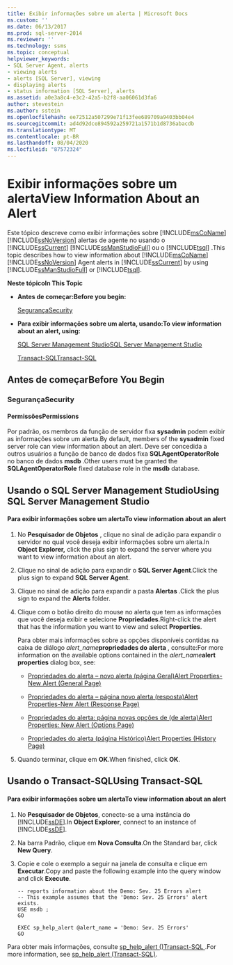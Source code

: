 ```yaml
---
title: Exibir informações sobre um alerta | Microsoft Docs
ms.custom: ''
ms.date: 06/13/2017
ms.prod: sql-server-2014
ms.reviewer: ''
ms.technology: ssms
ms.topic: conceptual
helpviewer_keywords:
- SQL Server Agent, alerts
- viewing alerts
- alerts [SQL Server], viewing
- displaying alerts
- status information [SQL Server], alerts
ms.assetid: a0e3a8c4-e3c2-42a5-b2f8-aa06061d3fa6
author: stevestein
ms.author: sstein
ms.openlocfilehash: ee72512a507299e71f13fee689709a9403bb04e4
ms.sourcegitcommit: ad4d92dce894592a259721a1571b1d8736abacdb
ms.translationtype: MT
ms.contentlocale: pt-BR
ms.lasthandoff: 08/04/2020
ms.locfileid: "87572324"
---
```

# <a name="view-information-about-an-alert"></a><span data-ttu-id="8f932-102">Exibir informações sobre um alerta</span><span class="sxs-lookup"><span data-stu-id="8f932-102">View Information About an Alert</span></span>
  <span data-ttu-id="8f932-103">Este tópico descreve como exibir informações sobre [!INCLUDE[msCoName](../../includes/msconame-md.md)] [!INCLUDE[ssNoVersion](../../includes/ssnoversion-md.md)] alertas de agente no usando o [!INCLUDE[ssCurrent](../../includes/sscurrent-md.md)] [!INCLUDE[ssManStudioFull](../../includes/ssmanstudiofull-md.md)] ou o [!INCLUDE[tsql](../../includes/tsql-md.md)] .</span><span class="sxs-lookup"><span data-stu-id="8f932-103">This topic describes how to view information about [!INCLUDE[msCoName](../../includes/msconame-md.md)] [!INCLUDE[ssNoVersion](../../includes/ssnoversion-md.md)] Agent alerts in [!INCLUDE[ssCurrent](../../includes/sscurrent-md.md)] by using [!INCLUDE[ssManStudioFull](../../includes/ssmanstudiofull-md.md)] or [!INCLUDE[tsql](../../includes/tsql-md.md)].</span></span>  
  
 <span data-ttu-id="8f932-104">**Neste tópico**</span><span class="sxs-lookup"><span data-stu-id="8f932-104">**In This Topic**</span></span>  
  
-   <span data-ttu-id="8f932-105">**Antes de começar:**</span><span class="sxs-lookup"><span data-stu-id="8f932-105">**Before you begin:**</span></span>  
  
     [<span data-ttu-id="8f932-106">Segurança</span><span class="sxs-lookup"><span data-stu-id="8f932-106">Security</span></span>](#Security)  
  
-   <span data-ttu-id="8f932-107">**Para exibir informações sobre um alerta, usando:**</span><span class="sxs-lookup"><span data-stu-id="8f932-107">**To view information about an alert, using:**</span></span>  
  
     [<span data-ttu-id="8f932-108">SQL Server Management Studio</span><span class="sxs-lookup"><span data-stu-id="8f932-108">SQL Server Management Studio</span></span>](#SSMSProcedure)  
  
     [<span data-ttu-id="8f932-109">Transact-SQL</span><span class="sxs-lookup"><span data-stu-id="8f932-109">Transact-SQL</span></span>](#TsqlProcedure)  
  
##  <a name="before-you-begin"></a><a name="BeforeYouBegin"></a> <span data-ttu-id="8f932-110">Antes de começar</span><span class="sxs-lookup"><span data-stu-id="8f932-110">Before You Begin</span></span>  
  
###  <a name="security"></a><a name="Security"></a> <span data-ttu-id="8f932-111">Segurança</span><span class="sxs-lookup"><span data-stu-id="8f932-111">Security</span></span>  
  
####  <a name="permissions"></a><a name="Permissions"></a> <span data-ttu-id="8f932-112">Permissões</span><span class="sxs-lookup"><span data-stu-id="8f932-112">Permissions</span></span>  
 <span data-ttu-id="8f932-113">Por padrão, os membros da função de servidor fixa **sysadmin** podem exibir as informações sobre um alerta.</span><span class="sxs-lookup"><span data-stu-id="8f932-113">By default, members of the **sysadmin** fixed server role can view information about an alert.</span></span> <span data-ttu-id="8f932-114">Deve ser concedida a outros usuários a função de banco de dados fixa **SQLAgentOperatorRole** no banco de dados **msdb** .</span><span class="sxs-lookup"><span data-stu-id="8f932-114">Other users must be granted the **SQLAgentOperatorRole** fixed database role in the **msdb** database.</span></span>  
  
##  <a name="using-sql-server-management-studio"></a><a name="SSMSProcedure"></a> <span data-ttu-id="8f932-115">Usando o SQL Server Management Studio</span><span class="sxs-lookup"><span data-stu-id="8f932-115">Using SQL Server Management Studio</span></span>  
  
#### <a name="to-view-information-about-an-alert"></a><span data-ttu-id="8f932-116">Para exibir informações sobre um alerta</span><span class="sxs-lookup"><span data-stu-id="8f932-116">To view information about an alert</span></span>  
  
1.  <span data-ttu-id="8f932-117">No **Pesquisador de Objetos** , clique no sinal de adição para expandir o servidor no qual você deseja exibir informações sobre um alerta.</span><span class="sxs-lookup"><span data-stu-id="8f932-117">In **Object Explorer,** click the plus sign to expand the server where you want to view information about an alert.</span></span>  
  
2.  <span data-ttu-id="8f932-118">Clique no sinal de adição para expandir o **SQL Server Agent**.</span><span class="sxs-lookup"><span data-stu-id="8f932-118">Click the plus sign to expand **SQL Server Agent**.</span></span>  
  
3.  <span data-ttu-id="8f932-119">Clique no sinal de adição para expandir a pasta **Alertas** .</span><span class="sxs-lookup"><span data-stu-id="8f932-119">Click the plus sign to expand the **Alerts** folder.</span></span>  
  
4.  <span data-ttu-id="8f932-120">Clique com o botão direito do mouse no alerta que tem as informações que você deseja exibir e selecione **Propriedades**.</span><span class="sxs-lookup"><span data-stu-id="8f932-120">Right-click the alert that has the information you want to view and select **Properties**.</span></span>  
  
     <span data-ttu-id="8f932-121">Para obter mais informações sobre as opções disponíveis contidas na caixa de diálogo _alert_name_**propriedades do alerta** , consulte:</span><span class="sxs-lookup"><span data-stu-id="8f932-121">For more information on the available options contained in the _alert_name_**alert properties** dialog box, see:</span></span>  
  
    -   [<span data-ttu-id="8f932-122">Propriedades do alerta – novo alerta &#40;página Geral&#41;</span><span class="sxs-lookup"><span data-stu-id="8f932-122">Alert Properties-New Alert &#40;General Page&#41;</span></span>](../../integration-services/general-page-of-integration-services-designers-options.md)  
  
    -   [<span data-ttu-id="8f932-123">Propriedades do alerta – página novo alerta &#40;resposta&#41;</span><span class="sxs-lookup"><span data-stu-id="8f932-123">Alert Properties-New Alert &#40;Response Page&#41;</span></span>](alert-properties-new-alert-response-page.md)  
  
    -   [<span data-ttu-id="8f932-124">Propriedades do alerta: página novas opções de &#40;de alerta&#41;</span><span class="sxs-lookup"><span data-stu-id="8f932-124">Alert Properties: New Alert &#40;Options Page&#41;</span></span>](alert-properties-new-alert-options-page.md)  
  
    -   [<span data-ttu-id="8f932-125">Propriedades do alerta &#40;página Histórico&#41;</span><span class="sxs-lookup"><span data-stu-id="8f932-125">Alert Properties &#40;History Page&#41;</span></span>](alert-properties-history-page.md)  
  
5.  <span data-ttu-id="8f932-126">Quando terminar, clique em **OK**.</span><span class="sxs-lookup"><span data-stu-id="8f932-126">When finished, click **OK**.</span></span>  
  
##  <a name="using-transact-sql"></a><a name="TsqlProcedure"></a> <span data-ttu-id="8f932-127">Usando o Transact-SQL</span><span class="sxs-lookup"><span data-stu-id="8f932-127">Using Transact-SQL</span></span>  
  
#### <a name="to-view-information-about-an-alert"></a><span data-ttu-id="8f932-128">Para exibir informações sobre um alerta</span><span class="sxs-lookup"><span data-stu-id="8f932-128">To view information about an alert</span></span>  
  
1.  <span data-ttu-id="8f932-129">No **Pesquisador de Objetos**, conecte-se a uma instância do [!INCLUDE[ssDE](../../includes/ssde-md.md)].</span><span class="sxs-lookup"><span data-stu-id="8f932-129">In **Object Explorer**, connect to an instance of [!INCLUDE[ssDE](../../includes/ssde-md.md)].</span></span>  
  
2.  <span data-ttu-id="8f932-130">Na barra Padrão, clique em **Nova Consulta**.</span><span class="sxs-lookup"><span data-stu-id="8f932-130">On the Standard bar, click **New Query**.</span></span>  
  
3.  <span data-ttu-id="8f932-131">Copie e cole o exemplo a seguir na janela de consulta e clique em **Executar**.</span><span class="sxs-lookup"><span data-stu-id="8f932-131">Copy and paste the following example into the query window and click **Execute**.</span></span>  
  
    ```  
    -- reports information about the Demo: Sev. 25 Errors alert  
    -- This example assumes that the 'Demo: Sev. 25 Errors' alert exists.  
    USE msdb ;  
    GO  
  
    EXEC sp_help_alert @alert_name = 'Demo: Sev. 25 Errors'  
    GO  
    ```  
  
 <span data-ttu-id="8f932-132">Para obter mais informações, consulte [sp_help_alert &#40;&#41;Transact-SQL ](/sql/relational-databases/system-stored-procedures/sp-help-alert-transact-sql).</span><span class="sxs-lookup"><span data-stu-id="8f932-132">For more information, see [sp_help_alert &#40;Transact-SQL&#41;](/sql/relational-databases/system-stored-procedures/sp-help-alert-transact-sql).</span></span>  
  
  
